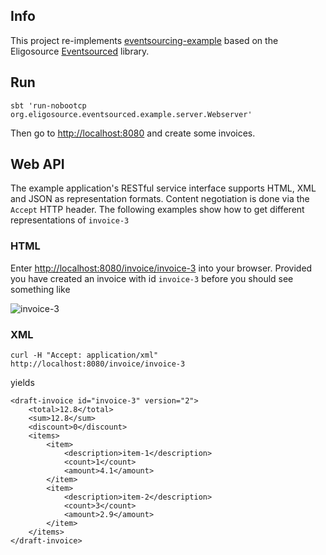 Info
----

This project re-implements [eventsourcing-example](https://github.com/krasserm/eventsourcing-example) based on the Eligosource [Eventsourced](https://github.com/eligosource/eventsourced) library.

Run
---

    sbt 'run-nobootcp org.eligosource.eventsourced.example.server.Webserver'

Then go to [http://localhost:8080](http://localhost:8080) and create some invoices.

Web API
-------

The example application's RESTful service interface supports HTML, XML and JSON as representation formats. Content negotiation is done via the `Accept` HTTP header. The following examples show how to get different representations of `invoice-3`

### HTML

Enter [http://localhost:8080/invoice/invoice-3](http://localhost:8080/invoice/invoice-3) into your browser. Provided you have created an invoice with id `invoice-3` before you should see something like

![invoice-3](https://github.com/krasserm/eventsourcing-example/raw/master/doc/images/invoice-3.png)

### XML

    curl -H "Accept: application/xml" http://localhost:8080/invoice/invoice-3

yields

    <draft-invoice id="invoice-3" version="2">
        <total>12.8</total>
        <sum>12.8</sum>
        <discount>0</discount>
        <items>
            <item>
                <description>item-1</description>
                <count>1</count>
                <amount>4.1</amount>
            </item>
            <item>
                <description>item-2</description>
                <count>3</count>
                <amount>2.9</amount>
            </item>
        </items>
    </draft-invoice>
